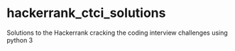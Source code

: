 # hackerrank_ctci_solutions
Solutions to the Hackerrank cracking the coding interview challenges using python 3
